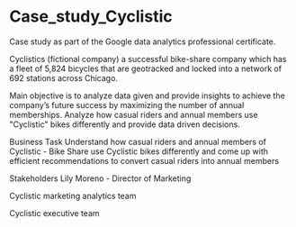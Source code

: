 # Case_study_Cyclistic
Case study as part of the Google data analytics professional certificate. 

Cyclistics (fictional company) a successful bike-share company which has a fleet of 5,824 bicycles that
are geotracked and locked into a network of 692 stations across Chicago. 

Main objective is to analyze data given and provide insights to achieve the company’s future success by maximizing the number of annual memberships. Analyze how casual riders and annual members use "Cyclistic" bikes differently and provide data driven decisions.


Business Task
Understand how casual riders and annual members of Cyclistic - Bike Share use Cyclistic bikes differently and come up with efficient recommendations to convert casual riders into annual members

Stakeholders
Lily Moreno - Director of Marketing

Cyclistic marketing analytics team

Cyclistic executive team



